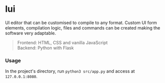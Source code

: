 # lui
UI editor that can be customised to compile to any format. Custom UI form elements, compilation logic, files and commands can be created making the software very adaptable.

> Frontend: HTML, CSS and vanilla JavaScript <br>
> Backend: Python with Flask

### Usage
In the project's directory, run `python3 src/app.py` and access at `127.0.0.1:8080`.
